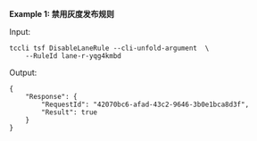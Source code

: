 **Example 1: 禁用灰度发布规则**



Input: 

```
tccli tsf DisableLaneRule --cli-unfold-argument  \
    --RuleId lane-r-yqg4kmbd
```

Output: 
```
{
    "Response": {
        "RequestId": "42070bc6-afad-43c2-9646-3b0e1bca8d3f",
        "Result": true
    }
}
```

